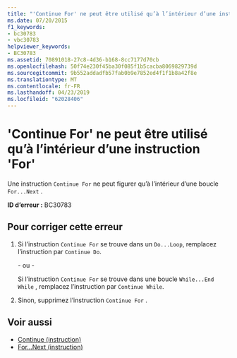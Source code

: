 ```yaml
---
title: "'Continue For' ne peut être utilisé qu’à l’intérieur d’une instruction 'For'"
ms.date: 07/20/2015
f1_keywords:
- bc30783
- vbc30783
helpviewer_keywords:
- BC30783
ms.assetid: 70891018-27c8-4d36-b168-8cc7177d70cb
ms.openlocfilehash: 50f74e230f45ba30f085f1b5cacba8069829739d
ms.sourcegitcommit: 9b552addadfb57fab0b9e7852ed4f1f1b8a42f8e
ms.translationtype: MT
ms.contentlocale: fr-FR
ms.lasthandoff: 04/23/2019
ms.locfileid: "62028406"
---
```

# <a name="continue-for-can-only-appear-inside-a-for-statement"></a>'Continue For' ne peut être utilisé qu’à l’intérieur d’une instruction 'For'
Une instruction `Continue For` ne peut figurer qu’à l’intérieur d’une boucle `For...Next` .  
  
 **ID d’erreur :** BC30783  
  
## <a name="to-correct-this-error"></a>Pour corriger cette erreur  
  
1. Si l’instruction `Continue For` se trouve dans un `Do...Loop`, remplacez l’instruction par `Continue Do`.  
  
     - ou -  
  
     Si l’instruction `Continue For` se trouve dans une boucle `While...End While` , remplacez l’instruction par `Continue While`.  
  
2. Sinon, supprimez l’instruction `Continue For` .  
  
## <a name="see-also"></a>Voir aussi

- [Continue (instruction)](../../visual-basic/language-reference/statements/continue-statement.md)
- [For...Next (instruction)](../../visual-basic/language-reference/statements/for-next-statement.md)
